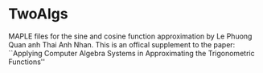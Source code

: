 # TwoAlgs
MAPLE files for the sine and cosine function approximation
by Le Phuong Quan anh Thai Anh Nhan. This is an offical supplement to the paper: ``Applying Computer Algebra Systems in
Approximating the Trigonometric Functions''
